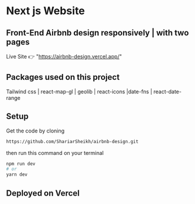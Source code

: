 # Next js Website
##  Front-End Airbnb design responsively | with two pages 

Live Site 👉 "https://airbnb-design.vercel.app/"

## Packages used on this project

Tailwind css | react-map-gl | geolib | react-icons |date-fns | react-date-range


## Setup

Get the code by cloning

```bash
https://github.com/ShariarSheikh/airbnb-design.git
```

then run this command on your terminal

```bash
npm run dev
# or
yarn dev
```

## Deployed on Vercel
